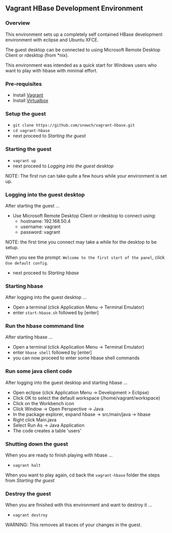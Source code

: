 ## Vagrant HBase Development Environment

### Overview

This environment sets up a completely self contained HBase development environment with eclipse and Ubuntu XFCE.

The guest desktop can be connected to using Microsoft Remote Desktop Client or rdesktop (from *nix).

This environment was intended as a quick start for Windows users who want to play with hbase with minimal effort.

###  Pre-requisites

- Install [Vagrant](https://www.vagrantup.com/downloads.html)
- Install [Virtualbox](https://www.virtualbox.org/wiki/Downloads)

### Setup the guest

- ```git clone https://github.com/snowch/vagrant-hbase.git```
- ```cd vagrant-hbase```
- next proceed to *Starting the guest*

### Starting the guest

- ```vagrant up```
-  next proceed to *Logging into the guest desktop*

NOTE: The first run can take quite a few hours while your environment is set up.

### Logging into the guest desktop

After starting the guest ...

- Use Microsoft Remote Desktop Client or rdesktop to connect using:
  - hostname: 192.168.50.4
  - username: vagrant
  - password: vagrant

NOTE: the first time you connect may take a while for the desktop to be setup.

When you see the prompt: ```Welcome to the first start of the panel```, click ```Use default config```.

- next proceed to *Starting hbase*

### Starting hbase

After logging into the guest desktop ...

- Open a terminal (click Application Menu -> Terminal Emulator)
- enter ```start-hbase.sh``` followed by [enter]


### Run the hbase commmand line

After starting hbase ...

- Open a terminal (click Application Menu -> Terminal Emulator)
- enter ```hbase shell``` followed by [enter]
- you can now proceed to enter some hbase shell commands

### Run some java client code

After logging into the guest desktop and starting hbase ...

- Open eclipse (click Application Menu -> Development > Eclipse)
- Click OK to select the default workspace (/home/vagrant/workspace)
- Click on the Workbench icon
- Click Window -> Open Perspective -> Java
- In the package explorer, expand hbase -> src/main/java -> hbase
- Right click Main.java
- Select Run As -> Java Application
- The code creates a table 'users'

### Shutting down the guest

When you are ready to finish playing with hbase ...

- ```vagrant halt```

When you want to play again, cd back the ```vagrant-hbase``` folder the steps from *Starting the guest*

### Destroy the guest

When you are finished with this environment and want to destroy it ...

- ```vagrant destroy```

WARNING: This removes all traces of your changes in the guest.

